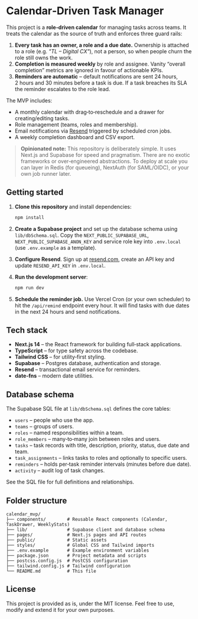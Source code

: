 # Calendar‑Driven Task Manager

This project is a **role‑driven calendar** for managing tasks across teams.  It treats the calendar as the source of truth and enforces three guard rails:

1. **Every task has an owner, a role and a due date.**  Ownership is attached to a role (e.g. *"TL – Digital CX"*), not a person, so when people churn the role still owns the work.
2. **Completion is measured weekly** by role and assignee.  Vanity “overall completion” metrics are ignored in favour of actionable KPIs.
3. **Reminders are automatic** – default notifications are sent 24 hours, 2 hours and 30 minutes before a task is due.  If a task breaches its SLA the reminder escalates to the role lead.

The MVP includes:

- A monthly calendar with drag‑to‑reschedule and a drawer for creating/editing tasks.
- Role management (teams, roles and membership).
- Email notifications via [Resend](https://resend.com/) triggered by scheduled cron jobs.
- A weekly completion dashboard and CSV export.

> **Opinionated note:** This repository is deliberately simple.  It uses Next.js and Supabase for speed and pragmatism.  There are no exotic frameworks or over‑engineered abstractions.  To deploy at scale you can layer in Redis (for queueing), NextAuth (for SAML/OIDC), or your own job runner later.

## Getting started

1. **Clone this repository** and install dependencies:

   ```sh
   npm install
   ```

2. **Create a Supabase project** and set up the database schema using `lib/dbSchema.sql`.  Copy the `NEXT_PUBLIC_SUPABASE_URL`, `NEXT_PUBLIC_SUPABASE_ANON_KEY` and service role key into `.env.local` (use `.env.example` as a template).

3. **Configure Resend**.  Sign up at [resend.com](https://resend.com), create an API key and update `RESEND_API_KEY` in `.env.local`.

4. **Run the development server**:

   ```sh
   npm run dev
   ```

5. **Schedule the reminder job.**  Use Vercel Cron (or your own scheduler) to hit the `/api/remind` endpoint every hour.  It will find tasks with due dates in the next 24 hours and send notifications.

## Tech stack

- **Next.js 14** – the React framework for building full‑stack applications.
- **TypeScript** – for type safety across the codebase.
- **Tailwind CSS** – for utility‑first styling.
- **Supabase** – Postgres database, authentication and storage.
- **Resend** – transactional email service for reminders.
- **date‑fns** – modern date utilities.

## Database schema

The Supabase SQL file at `lib/dbSchema.sql` defines the core tables:

- `users` – people who use the app.
- `teams` – groups of users.
- `roles` – named responsibilities within a team.
- `role_members` – many‑to‑many join between roles and users.
- `tasks` – task records with title, description, priority, status, due date and team.
- `task_assignments` – links tasks to roles and optionally to specific users.
- `reminders` – holds per‑task reminder intervals (minutes before due date).
- `activity` – audit log of task changes.

See the SQL file for full definitions and relationships.

## Folder structure

```
calendar_mvp/
├── components/        # Reusable React components (Calendar, TaskDrawer, WeeklyStats)
├── lib/               # Supabase client and database schema
├── pages/             # Next.js pages and API routes
├── public/            # Static assets
├── styles/            # Global CSS and Tailwind imports
├── .env.example       # Example environment variables
├── package.json       # Project metadata and scripts
├── postcss.config.js  # PostCSS configuration
├── tailwind.config.js # Tailwind configuration
└── README.md          # This file
```

## License

This project is provided as is, under the MIT license.  Feel free to use, modify and extend it for your own purposes.